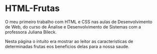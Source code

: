 # HTML-Frutas
O meu primeiro trabalho com HTML e CSS nas aulas de Desenvolvimento de Web, do curso de Ánalise e Desenvolvimento de Sistemas com a professora Juliana Bileck.

Nesta página o intuito era  mostrar ao leitor as caracteristicas de determinadas frutas eos beneficios delas para a nossa saude.
